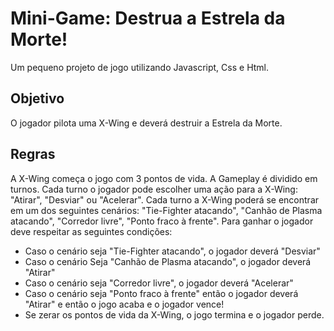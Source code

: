 # Mini-Game: Destrua a Estrela da Morte!

Um pequeno projeto de jogo utilizando Javascript, Css e Html.

## Objetivo
O jogador pilota uma X-Wing e deverá destruir a Estrela da Morte.

## Regras

A X-Wing começa o jogo com 3 pontos de vida.
A Gameplay é dividido em turnos. 
Cada turno o jogador pode escolher uma ação para a X-Wing: "Atirar", "Desviar" ou "Acelerar".
Cada turno a X-Wing poderá se encontrar em um dos seguintes cenários: "Tie-Fighter atacando", "Canhão de Plasma atacando", "Corredor livre", "Ponto fraco à frente".
Para ganhar o jogador deve respeitar as seguintes condições: 

* Caso o cenário seja "Tie-Fighter atacando", o jogador deverá "Desviar"
* Caso o cenário Seja "Canhão de Plasma atacando", o jogador deverá "Atirar"
* Caso o cenário seja "Corredor livre", o jogador deverá "Acelerar" 
* Caso o cenário seja "Ponto fraco à frente" então o jogador deverá "Atirar" e então o jogo acaba e o jogador vence!
* Se zerar os pontos de vida da X-Wing, o jogo termina e o jogador perde.

